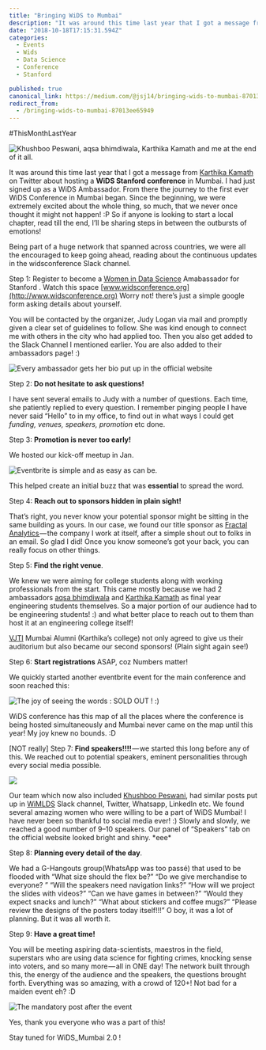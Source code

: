 ```yaml
---
title: "Bringing WiDS to Mumbai"
description: "It was around this time last year that I got a message from Karthika Kamath on Twitter about hosting a WiDS Stanford conference in Mumbai. I had just signed up as a WiDS Ambassador. From there the…"
date: "2018-10-18T17:15:31.594Z"
categories: 
  - Events
  - Wids
  - Data Science
  - Conference
  - Stanford

published: true
canonical_link: https://medium.com/@jsj14/bringing-wids-to-mumbai-87013ee65949
redirect_from:
  - /bringing-wids-to-mumbai-87013ee65949
---
```


#ThisMonthLastYear

![[Khushboo Peswani](https://medium.com/@peswani.khushboo19), [aqsa bhimdiwala](https://medium.com/@aqsa.2496), [Karthika Kamath](https://medium.com/@kamathkarthika) and me at the end of it all.](./asset-1.jpeg)

It was around this time last year that I got a message from [Karthika Kamath](https://medium.com/@kamathkarthika) on Twitter about hosting a **WiDS Stanford conference** in Mumbai. I had just signed up as a WiDS Ambassador. From there the journey to the first ever WiDS Conference in Mumbai began. Since the beginning, we were extremely excited about the whole thing, so much, that we never once thought it might not happen! :P So if anyone is looking to start a local chapter, read till the end, I’ll be sharing steps in between the outbursts of emotions!

Being part of a huge network that spanned across countries, we were all the encouraged to keep going ahead, reading about the continuous updates in the widsconference Slack channel.

Step 1: Register to become a [Women in Data Science](https://medium.com/@judy.logan) Amabassador for Stanford . Watch this space [www.widsconference.org](http://www.widsconference.org) Worry not! there’s just a simple google form asking details about yourself.

You will be contacted by the organizer, Judy Logan via mail and promptly given a clear set of guidelines to follow. She was kind enough to connect me with others in the city who had applied too. Then you also get added to the Slack Channel I mentioned earlier. You are also added to their ambassadors page! :)

![Every ambassador gets her bio put up in the [official website](https://www.widsconference.org/julian-joseph.html)](./asset-2.png)

Step 2: **Do not hesitate to ask questions!**

I have sent several emails to Judy with a number of questions. Each time, she patiently replied to every question. I remember pinging people I have never said “Hello” to in my office, to find out in what ways I could get _funding, venues, speakers, promotion_ etc done.

Step 3: **Promotion is never too early!**

We hosted our kick-off meetup in Jan.

![Eventbrite is simple and as easy as can be.](./asset-3.png)

This helped create an initial buzz that was **essential** to spread the word.

Step 4: **Reach out to sponsors hidden in plain sight!**

That’s right, you never know your potential sponsor might be sitting in the same building as yours. In our case, we found our title sponsor as [Fractal Analytics ](https://twitter.com/fractalites)— the company I work at itself, after a simple shout out to folks in an email. So glad I did! Once you know someone’s got your back, you can really focus on other things.

Step 5: **Find the right venue**.

We knew we were aiming for college students along with working professionals from the start. This came mostly because we had 2 ambassadors [aqsa bhimdiwala](https://medium.com/@aqsa.2496) and [Karthika Kamath](https://medium.com/@kamathkarthika) as final year engineering students themselves. So a major portion of our audience had to be engineering students! :) and what better place to reach out to them than host it at an engineering college itself!

[VJTI](http://www.vjti.ac.in/) Mumbai Alumni (Karthika’s college) not only agreed to give us their auditorium but also became our second sponsors! (Plain sight again see!)

Step 6: **Start registrations** ASAP, coz Numbers matter!

We quickly started another eventbrite event for the main conference and soon reached this:

![The joy of seeing the words : SOLD OUT ! :)](./asset-4.png)

WiDS conference has this map of all the places where the conference is being hosted simultaneously and Mumbai never came on the map until this year! My joy knew no bounds. :D

\[NOT really\] Step 7: **Find speakers!!!!** — we started this long before any of this. We reached out to potential speakers, eminent personalities through every social media possible.

![](./asset-5.png)

Our team which now also included [Khushboo Peswani](https://medium.com/@peswani.khushboo19), had similar posts put up in [WiMLDS](https://medium.com/@wimlds) Slack channel, Twitter, Whatsapp, LinkedIn etc. We found several amazing women who were willing to be a part of WiDS Mumbai! I have never been so thankful to social media ever! :) Slowly and slowly, we reached a good number of 9–10 speakers. Our panel of “Speakers” tab on the official website looked bright and shiny. \*eee\*

Step 8: **Planning every detail of the day**.

We had a G-Hangouts group(WhatsApp was too passé) that used to be flooded with “What size should the flex be?” “Do we give merchandise to everyone? ” “Will the speakers need navigation links?” “How will we project the slides with videos?” “Can we have games in between?” “Would they expect snacks and lunch?” “What about stickers and coffee mugs?” “Please review the designs of the posters today itself!!!” O boy, it was a lot of planning. But it was all worth it.

Step 9: **Have a great time!**

You will be  meeting aspiring data-scientists, maestros in the field, superstars who are using data science for fighting crimes, knocking sense into voters, and so many more — all in ONE day! The network built through this, the energy of the audience and the speakers, the questions brought forth. Everything was so amazing, with a crowd of 120+! Not bad for a maiden event eh? :D

![The mandatory [post](https://www.facebook.com/jj1425749/posts/10157263226753642) after the event](./asset-6.png)

Yes, thank you everyone who was a part of this!

Stay tuned for WiDS\_Mumbai 2.0 !

